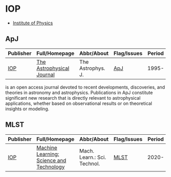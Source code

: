 # IOP

- [Institute of Physics](https://ioppublishing.org/)

## ApJ

|Publisher|Full/Homepage|Abbr/About|Flag/Issues|Period|Top|CCF|CAS|JCR|IF|Type|
|-|-|-|-|-|-|-|-|-|-|-|
|[IOP](https://ioppublishing.org/)|[The Astrophysical Journal](https://iopscience.iop.org/journal/0004-637X)|The Astrophys. J.|[ApJ](https://iopscience.iop.org/journal/0004-637X)|1995-|False||2|Q1|4.8||

is an open access journal devoted to recent developments, discoveries, and theories in astronomy and astrophysics. Publications in ApJ constitute significant new research that is directly relevant to astrophysical applications, whether based on observational results or on theoretical insights or modeling.

## MLST

|Publisher|Full/Homepage|Abbr/About|Flag/Issues|Period|Top|CCF|CAS|JCR|IF|Type|
|-|-|-|-|-|-|-|-|-|-|-|
|[IOP](https://ioppublishing.org/)|[Machine Learning: Science and Technology](https://iopscience.iop.org/journal/2632-2153)|Mach. Learn.: Sci. Technol.|[MLST](https://iopscience.iop.org/journal/2632-2153)|2020-|False||2|Q1|6.3||

